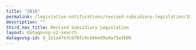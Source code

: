 ```yaml
---
title: "2016"
permalink: /legislative-notifications/revised-subsidiary-legislation/2016/
description: ""
third_nav_title: Revised Subsidiary Legislation
layout: datagovsg-v2-search
datagovsg-id: d_1b1a47e7c670fc9c666ed9ada75a3b0b
---
```


